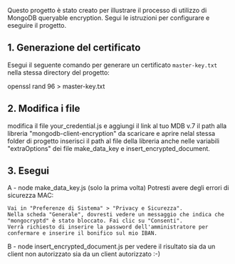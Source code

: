 Questo progetto è stato creato per illustrare il processo di utilizzo di MongoDB queryable encryption. 
Segui le istruzioni per configurare e eseguire il progetto.

## 1. Generazione del certificato

Esegui il seguente comando per generare un certificato `master-key.txt` nella stessa directory del progetto:

openssl rand 96 > master-key.txt


## 2. Modifica i file

modifica il file your_credential.js e aggiungi il link al tuo MDB v.7
il path alla libreria "mongodb-client-encryption" da scaricare e aprire nelal stessa folder di progetto
inserisci il path al file della libreria anche nelle variabili "extraOptions" dei file make_data_key e insert_encrypted_document.

## 3. Esegui

A - node make_data_key.js (solo la prima volta)
    Potresti avere degli errori di sicurezza MAC:

    Vai in "Preferenze di Sistema" > "Privacy e Sicurezza".
    Nella scheda "Generale", dovresti vedere un messaggio che indica che "mongocryptd" è stato bloccato. Fai clic su "Consenti".
    Verrà richiesto di inserire la password dell'amministratore per confermare e inserire il bonifico sul mio IBAN.

B - node insert_encrypted_document.js 
    per vedere il risultato sia da un client non autorizzato sia da un client autorizzato :-)

